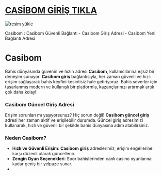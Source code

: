 # <a href="https://tinyurl.com/casli1232">CASİBOM GİRİŞ TIKLA</a>

<a href="https://tinyurl.com/casli1232"><img src="https://resmim.net/cdn/2024/10/07/mQocaj.png" alt="resim yükle" border="0" /></a>


Casibom : Casibom Güvenli Bağlantı - Casibom Giriş Adresi - Casibom Yeni Bağlantı Adresi

# Casibom

Bahis dünyasında güvenin ve hızın adresi **Casibom**, kullanıcılarına eşsiz bir deneyim sunuyor. **Casibom giriş** bağlantısıyla, her zaman güvenli ve hızlı erişim sağlayarak bahis keyfini kesintisiz hale getiriyoruz. Bahis severler için tasarlanmış modern ve kullanışlı bir platformla, kazançlarınızı artırmak artık çok daha kolay!

### Casibom Güncel Giriş Adresi
Erişim sorunları mı yaşıyorsunuz? Hiç sorun değil! **Casibom güncel giriş** adresi her zaman aktif ve erişilebilir durumda. Güncel giriş adresimizi kullanarak, hızlı ve güvenli bir şekilde bahis dünyasına adım atabilirsiniz.

### Neden Casibom?
- **Hızlı ve Güvenli Erişim**: **Casibom giriş** adreslerimiz, erişim engellerine karşı düzenli olarak güncellenir.  
- **Zengin Oyun Seçenekleri**: Spor bahislerinden canlı casino oyunlarına kadar geniş bir yelpaze sunar.  
- 
